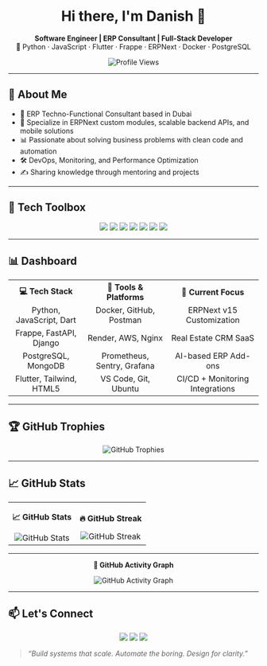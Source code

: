 <h1 align="center">Hi there, I'm Danish 👋</h1>

<p align="center">
  <b>Software Engineer | ERP Consultant | Full-Stack Developer</b><br>
  🚀 Python · JavaScript · Flutter · Frappe · ERPNext · Docker · PostgreSQL
</p>

<p align="center">
  <img src="https://komarev.com/ghpvc/?username=danish21x&color=blue&style=flat" alt="Profile Views">
</p>

---

## 🧠 About Me

- 🏢 ERP Techno-Functional Consultant based in Dubai
- 💼 Specialize in ERPNext custom modules, scalable backend APIs, and mobile solutions
- 📊 Passionate about solving business problems with clean code and automation
- 🛠️ DevOps, Monitoring, and Performance Optimization
- ✍️ Sharing knowledge through mentoring and projects

---

## 🧰 Tech Toolbox

<p align="center">
  <img src="https://img.shields.io/badge/Python-3776AB?style=for-the-badge&logo=python&logoColor=white"/>
  <img src="https://img.shields.io/badge/JavaScript-F7DF1E?style=for-the-badge&logo=javascript&logoColor=black"/>
  <img src="https://img.shields.io/badge/Flutter-02569B?style=for-the-badge&logo=flutter&logoColor=white"/>
  <img src="https://img.shields.io/badge/Frappe-DB4437?style=for-the-badge&logo=frappe&logoColor=white"/>
  <img src="https://img.shields.io/badge/ERPNext-6C1A8D?style=for-the-badge&logo=erpnext&logoColor=white"/>
  <img src="https://img.shields.io/badge/Docker-2496ED?style=for-the-badge&logo=docker&logoColor=white"/>
  <img src="https://img.shields.io/badge/PostgreSQL-4169E1?style=for-the-badge&logo=postgresql&logoColor=white"/>
</p>

---

## 📊 Dashboard

<div align="center">
  
<table border="0">
  <tr>
    <th>💻 Tech Stack</th>
    <th>🧰 Tools & Platforms</th>
    <th>🧪 Current Focus</th>
  </tr>
  <tr>
    <td align="center">Python, JavaScript, Dart</td>
    <td align="center">Docker, GitHub, Postman</td>
    <td align="center">ERPNext v15 Customization</td>
  </tr>
  <tr>
    <td align="center">Frappe, FastAPI, Django</td>
    <td align="center">Render, AWS, Nginx</td>
    <td align="center">Real Estate CRM SaaS</td>
  </tr>
  <tr>
    <td align="center">PostgreSQL, MongoDB</td>
    <td align="center">Prometheus, Sentry, Grafana</td>
    <td align="center">AI-based ERP Add-ons</td>
  </tr>
  <tr>
    <td align="center">Flutter, Tailwind, HTML5</td>
    <td align="center">VS Code, Git, Ubuntu</td>
    <td align="center">CI/CD + Monitoring Integrations</td>
  </tr>
</table>

</div>

---

## 🏆 GitHub Trophies

<p align="center">
  <img src="https://github-profile-trophy.vercel.app/?username=danish21x&theme=radical&no-frame=true&margin-w=10" alt="GitHub Trophies">
</p>

---

## 📈 GitHub Stats

<table align="center" border="0">
  <tr>
    <td align="center">
      <p><b>📈 GitHub Stats</b></p>
      <img src="https://github-readme-stats.vercel.app/api?username=danish21x&show_icons=true&theme=radical&hide_border=true" alt="GitHub Stats">
    </td>
    <td align="center">
      <p><b>🔥 GitHub Streak</b></p>
      <img src="https://github-readme-streak-stats.herokuapp.com/?user=danish21x&theme=radical&hide_border=true" alt="GitHub Streak">
    </td>
  </tr>
</table>

---

<div align="center">
  <p><b>🌟 GitHub Activity Graph</b></p>
  <img src="https://github-readme-activity-graph.vercel.app/graph?username=danish21x&theme=radical&hide_border=true" alt="GitHub Activity Graph">
</div>

---

## 📫 Let's Connect

<p align="center">
  <a href="https://danish-gd.me"><img src="https://img.shields.io/badge/Portfolio-000?style=for-the-badge&logo=firefox-browser&logoColor=white"/></a>
  <a href="https://linkedin.com/in/danish21x"><img src="https://img.shields.io/badge/LinkedIn-0A66C2?style=for-the-badge&logo=linkedin&logoColor=white"/></a>
  <a href="mailto:danish21x@gmail.com"><img src="https://img.shields.io/badge/Email-D14836?style=for-the-badge&logo=gmail&logoColor=white"/></a>
</p>

> *“Build systems that scale. Automate the boring. Design for clarity.”*
